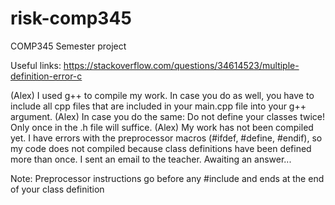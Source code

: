 # risk-comp345
COMP345 Semester project

Useful links:
https://stackoverflow.com/questions/34614523/multiple-definition-error-c

(Alex) I used g++ to compile my work. In case you do as well, you have to include all cpp files that are included in your main.cpp file into your g++ argument.
(Alex) In case you do the same: Do not define your classes twice! Only once in the .h file will suffice.
(Alex) My work has not been compiled yet. I have errors with the preprocessor macros (#ifdef, #define, #endif), so my code does not compiled because class definitions have been defined more than once. I sent an email to the teacher. Awaiting an answer...


Note: Preprocessor instructions go before any #include and ends at the end of your class definition


